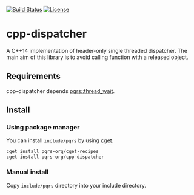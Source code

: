 [![Build Status](https://travis-ci.com/pqrs-org/cpp-dispatcher.svg?branch=master)](https://travis-ci.com/pqrs-org/cpp-dispatcher)
[![License](https://img.shields.io/badge/license-Boost%20Software%20License-blue.svg)](https://github.com/pqrs-org/cpp-dispatcher/blob/master/LICENSE.md)

# cpp-dispatcher

A C++14 implementation of header-only single threaded dispatcher.
The main aim of this library is to avoid calling function with a released object.

## Requirements

cpp-dispatcher depends [pqrs::thread_wait](https://github.com/pqrs-org/cpp-thread_wait).

## Install

### Using package manager

You can install `include/pqrs` by using [cget](https://github.com/pfultz2/cget).

```shell
cget install pqrs-org/cget-recipes
cget install pqrs-org/cpp-dispatcher
```

### Manual install

Copy `include/pqrs` directory into your include directory.
